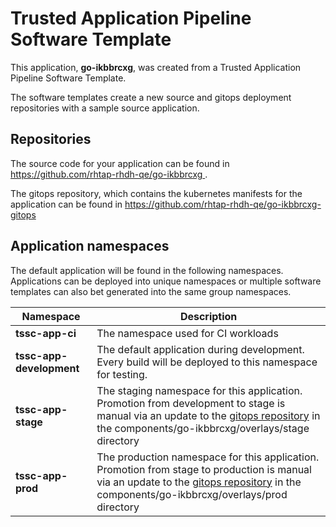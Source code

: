 # Trusted Application Pipeline Software Template

This application, **go-ikbbrcxg**, was created from a Trusted Application Pipeline Software Template.

The software templates create a new source and gitops deployment repositories with a sample source application. 

## Repositories

The source code for your application can be found in [https://github.com/rhtap-rhdh-qe/go-ikbbrcxg ](https://github.com/rhtap-rhdh-qe/go-ikbbrcxg ).
 
The gitops repository, which contains the kubernetes manifests for the application can be found in 
[https://github.com/rhtap-rhdh-qe/go-ikbbrcxg-gitops ](https://github.com/rhtap-rhdh-qe/go-ikbbrcxg-gitops ) 

## Application namespaces 

The default application will be found in the following namespaces. Applications can be deployed into unique namespaces or multiple software templates can also bet generated into the same group namespaces.  

|  Namespace   |  Description   |  
| -------- | -------- |
| **tssc-app-ci** | The namespace used for CI workloads |
| **tssc-app-development** | The default application during development. Every build will be deployed to this namespace for testing. |
| **tssc-app-stage** | The staging namespace for this application. Promotion from development to stage is manual via an update to the [gitops repository](https://github.com/rhtap-rhdh-qe/go-ikbbrcxg-gitops ) in the components/go-ikbbrcxg/overlays/stage directory |
| **tssc-app-prod** | The production namespace for this application. Promotion from stage to production is manual via an update to the [gitops repository](https://github.com/rhtap-rhdh-qe/go-ikbbrcxg-gitops ) in the components/go-ikbbrcxg/overlays/prod directory |